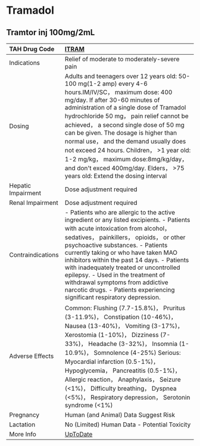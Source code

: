 # Tramadol

## Tramtor inj 100mg/2mL

| TAH Drug Code      | [ITRAM](https://www.tahsda.org.tw/drugs/hissearch.php?drug_code=ITRAM)                                                                                                                                                                                                                                                                                                                                                                                                                                                       |
|:-------------------|:-----------------------------------------------------------------------------------------------------------------------------------------------------------------------------------------------------------------------------------------------------------------------------------------------------------------------------------------------------------------------------------------------------------------------------------------------------------------------------------------------------------------------------|
| Indications        | Relief of moderate to moderately-severe pain                                                                                                                                                                                                                                                                                                                                                                                                                                                                                 |
| Dosing             | Adults and teenagers over 12 years old: 50-100 mg(1-2 amp) every 4-6 hours.IM/IV/SC， maximum dose: 400 mg/day. If after 30-60 minutes of administration of a single dose of Tramadol hydrochloride 50 mg， pain relief cannot be achieved， a second single dose of 50 mg can be given. The dosage is higher than normal use， and the demand usually does not exceed 24 hours. Children， >1 year old: 1-2 mg/kg， maximum dose:8mg/kg/day， and don't exced 400mg/day. Elders， >75 years old: Extend the dosing interval |
| Hepatic Impairment | Dose adjustment required                                                                                                                                                                                                                                                                                                                                                                                                                                                                                                     |
| Renal Impairment   | Dose adjustment required                                                                                                                                                                                                                                                                                                                                                                                                                                                                                                     |
| Contraindications  | - Patients who are allergic to the active ingredient or any listed excipients. - Patients with acute intoxication from alcohol， sedatives， painkillers， opioids， or other psychoactive substances. - Patients currently taking or who have taken MAO inhibitors within the past 14 days. - Patients with inadequately treated or uncontrolled epilepsy. - Used in the treatment of withdrawal symptoms from addictive narcotic drugs. - Patients experiencing significant respiratory depression.                        |
| Adverse Effects    | Common: Flushing (7.7-15.8%)， Pruritus (3-11.9%)， Constipation (10-46%)， Nausea (13-40%)， Vomiting (3-17%)， Xerostomia (1-10%)， Dizziness (7-33%)， Headache (3-32%)， Insomnia (1-10.9%)， Somnolence (4-25%) Serious: Myocardial infarction (0.5-1%)， Hypoglycemia， Pancreatitis (0.5-1%)， Allergic reaction， Anaphylaxis， Seizure (<1%)， Difficulty breathing， Dyspnea (<5%)， Respiratory depression， Serotonin syndrome (<1%)                                                                             |
| Pregnancy          | Human (and Animal) Data Suggest Risk                                                                                                                                                                                                                                                                                                                                                                                                                                                                                         |
| Lactation          | No (Limited) Human Data - Potential Toxicity                                                                                                                                                                                                                                                                                                                                                                                                                                                                                 |
| More Info          | [UpToDate](https://www.uptodate.com/contents/tramadol-drug-information)                                                                                                                                                                                                                                                                                                                                                                                                                                                      |

